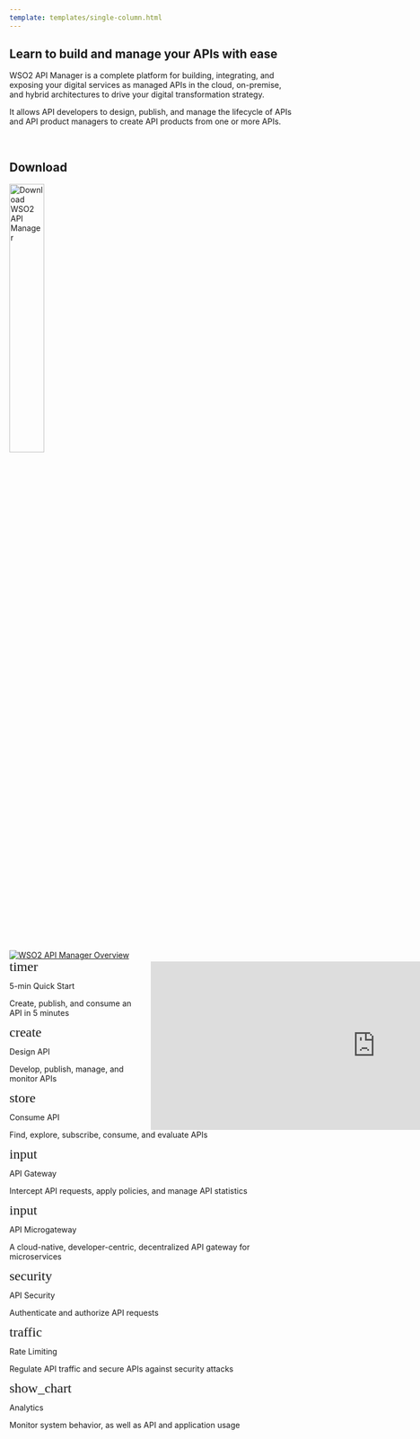 ```yaml
---
template: templates/single-column.html
---
```

<style>
    @font-face {
    font-family: 'Material Icons';
    font-style: normal;
    font-weight: 400;
    src: url(https://wso2.cachefly.net/wso2/sites/all/fonts/docs/flUhRq6tzZclQEJ-Vdg-IuiaDsNcIhQ8tQ.woff2) format('woff2');
    }

    .material-icons {
    font-family: 'Material Icons';
    font-weight: normal;
    font-style: normal;
    font-size: 24px;
    line-height: 1;
    letter-spacing: normal;
    text-transform: none;
    display: inline-block;
    white-space: nowrap;
    word-wrap: normal;
    direction: ltr;
    -webkit-font-feature-settings: 'liga';
    -webkit-font-smoothing: antialiased;
    }
</style>

<div class="homePage">
    <div class="section01">
        <div class="leftContent">
            <h2>Learn to build and manage your APIs with ease  </h2>
            <p>
                WSO2 API Manager is a complete platform for building, integrating, and exposing your digital services as managed APIs in the cloud, on-premise, and hybrid architectures to drive your digital transformation strategy. 
            </p>
            <p>
                It allows API developers to design, publish, and manage the lifecycle of APIs and API product 
                managers to create API products from one or more APIs.
            </p>
            </br>
            <h2>Download</h2>
            <a href="https://wso2.com/api-manager/#">
                <img src="{{base_path}}/assets/img/get_started/download-apim.png" title="Download WSO2 API Manager" width="35%" alt="Download WSO2 API Manager"/>
            </a>
        </div>
        <div class="md-main .md-content " style="float:right; width: 55%; align:right;  flex-shrink: 0;min-width: 40%; max-height: 100%; max-width:50%; margin-left:10px; margin-top:20px">
        <iframe width="800" height="300" src="https://www.youtube.com/embed/nr1cFyxVdDw" frameborder="0" allow="accelerometer; autoplay; encrypted-media; gyroscope; picture-in-picture" allowfullscreen></iframe>
        </div>
    </div>
    <div class="md-main md-content rightImage">
        <a href='{{base_path}}/assets/attachments/wso2-apim-overview.png'>
            <img src='{{base_path}}/assets/attachments/wso2-apim-overview.png' alt="WSO2 API Manager Overview" />
        </a>
    </div>
</div>
<div>
    <div class="content">
        <!-- card -->
        <div class="card" onclick="location.href='{{base_path}}/getting-started/quick-start-guide';">
            <div class="line"></div>
            <div class="card-icon">
                <i class="material-icons md-36">timer</i>
            </div>
            <div class="card-content" >
                <p class="title">5-min Quick Start</p>
                <p class="hint">Create, publish, and consume an API in 5 minutes</p>
            </div>
        </div>
        <!-- end card -->
        <!-- card -->
        <div class="card" onclick="location.href='{{base_path}}/learn/design-api/create-api/create-a-rest-api';">
            <div class="line"></div>
            <div class="card-icon">
                <i class="material-icons md-36">create</i>
            </div>
            <div class="card-content">
                <p class="title">Design API</p>
                <p class="hint">Develop, publish, manage, and monitor APIs</p>
            </div>
        </div>
        <!-- end card -->
        <!-- card -->
        <div class="card" onclick="location.href='{{base_path}}/learn/consume-api/discover-apis/search';">
            <div class="line"></div>
            <div class="card-icon">
                <i class="material-icons md-36">store</i>
            </div>
            <div class="card-content">
                <p class="title">Consume API</p>
                <p class="hint">Find, explore, subscribe, consume, and evaluate APIs</p>
            </div>
        </div>
        <!-- end card -->
        <!-- card -->
        <div class="card" onclick="location.href='{{base_path}}/learn/api-gateway/overview-of-the-api-gateway';">
            <div class="line"></div>
            <div class="card-icon">
                <i class="material-icons md-36">input</i>
            </div>
            <div class="card-content">
                <p class="title">API Gateway</p>
                <p class="hint">Intercept API requests, apply policies, and manage API statistics</p>
            </div>
        </div>
        <!-- end card -->
    </div>
    <div class="content">
        <!-- card -->
        <div class="card" onclick="location.href='https://docs.wso2.com/display/MG310';">
            <div class="line"></div>
            <div class="card-icon">
                <i class="material-icons md-36">input</i>
            </div>
            <div class="card-content">
                <p class="title">API Microgateway</p>
                <p class="hint">A cloud-native, developer-centric, decentralized API gateway for microservices</p>
            </div>
        </div>
        <!-- end card -->
        <!-- card -->
        <div class="card" onclick="location.href='{{base_path}}/learn/api-security/api-authentication/api-authentication-overview';">
            <div class="line"></div>
            <div class="card-icon">
                <i class="material-icons md-36">security</i>
            </div>
            <div class="card-content">
                <p class="title">API Security</p>
                <p class="hint">Authenticate and authorize API requests</p>
            </div>
        </div>
        <!-- end card -->
        <!-- card -->
        <div class="card" onclick="location.href='{{base_path}}/learn/rate-limiting/introducing-throttling-use-cases';">
            <div class="line"></div>
            <div class="card-icon">
                <i class="material-icons md-36">traffic</i>
            </div>
            <div class="card-content">
                <p class="title">Rate Limiting</p>
                <p class="hint"> Regulate API traffic and secure APIs against security attacks</p>
            </div>
        </div>
        <!-- end card -->
        <!-- card -->
        <div class="card" onclick="location.href='{{base_path}}/learn/analytics/overview-of-api-analytics';">
            <div class="line"></div>
            <div class="card-icon">
                <i class="material-icons md-36">show_chart</i>
            </div>
            <div class="card-content">
                <p class="title">Analytics</p>
                <p class="hint">Monitor system behavior, as well as API and application usage</p>
            </div>
        </div>
        <!-- end card -->
    </div>
</div>

